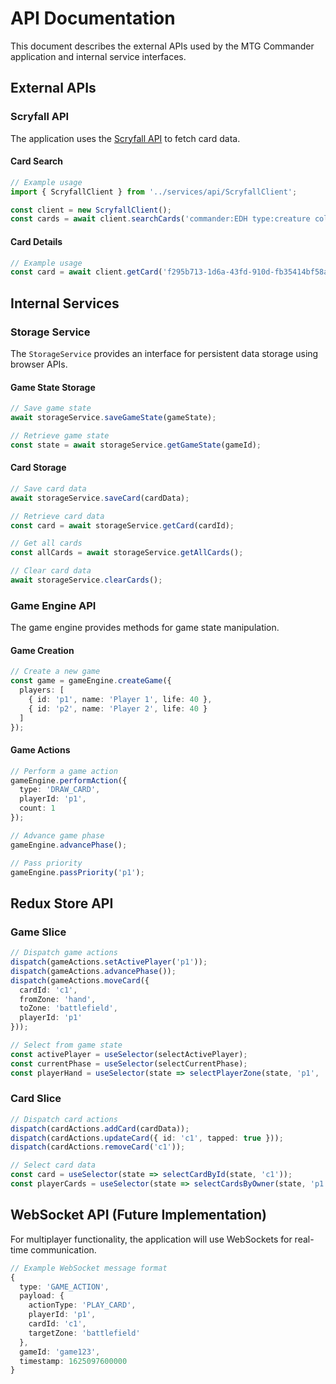 # API Documentation

This document describes the external APIs used by the MTG Commander application and internal service interfaces.

## External APIs

### Scryfall API

The application uses the [Scryfall API](https://scryfall.com/docs/api) to fetch card data.

#### Card Search

```typescript
// Example usage
import { ScryfallClient } from '../services/api/ScryfallClient';

const client = new ScryfallClient();
const cards = await client.searchCards('commander:EDH type:creature color:G');
```

#### Card Details

```typescript
// Example usage
const card = await client.getCard('f295b713-1d6a-43fd-910d-fb35414bf58a');
```

## Internal Services

### Storage Service

The `StorageService` provides an interface for persistent data storage using browser APIs.

#### Game State Storage

```typescript
// Save game state
await storageService.saveGameState(gameState);

// Retrieve game state
const state = await storageService.getGameState(gameId);
```

#### Card Storage

```typescript
// Save card data
await storageService.saveCard(cardData);

// Retrieve card data
const card = await storageService.getCard(cardId);

// Get all cards
const allCards = await storageService.getAllCards();

// Clear card data
await storageService.clearCards();
```

### Game Engine API

The game engine provides methods for game state manipulation.

#### Game Creation

```typescript
// Create a new game
const game = gameEngine.createGame({
  players: [
    { id: 'p1', name: 'Player 1', life: 40 },
    { id: 'p2', name: 'Player 2', life: 40 }
  ]
});
```

#### Game Actions

```typescript
// Perform a game action
gameEngine.performAction({
  type: 'DRAW_CARD',
  playerId: 'p1',
  count: 1
});

// Advance game phase
gameEngine.advancePhase();

// Pass priority
gameEngine.passPriority('p1');
```

## Redux Store API

### Game Slice

```typescript
// Dispatch game actions
dispatch(gameActions.setActivePlayer('p1'));
dispatch(gameActions.advancePhase());
dispatch(gameActions.moveCard({
  cardId: 'c1',
  fromZone: 'hand',
  toZone: 'battlefield',
  playerId: 'p1'
}));

// Select from game state
const activePlayer = useSelector(selectActivePlayer);
const currentPhase = useSelector(selectCurrentPhase);
const playerHand = useSelector(state => selectPlayerZone(state, 'p1', 'hand'));
```

### Card Slice

```typescript
// Dispatch card actions
dispatch(cardActions.addCard(cardData));
dispatch(cardActions.updateCard({ id: 'c1', tapped: true }));
dispatch(cardActions.removeCard('c1'));

// Select card data
const card = useSelector(state => selectCardById(state, 'c1'));
const playerCards = useSelector(state => selectCardsByOwner(state, 'p1'));
```

## WebSocket API (Future Implementation)

For multiplayer functionality, the application will use WebSockets for real-time communication.

```typescript
// Example WebSocket message format
{
  type: 'GAME_ACTION',
  payload: {
    actionType: 'PLAY_CARD',
    playerId: 'p1',
    cardId: 'c1',
    targetZone: 'battlefield'
  },
  gameId: 'game123',
  timestamp: 1625097600000
}
``` 